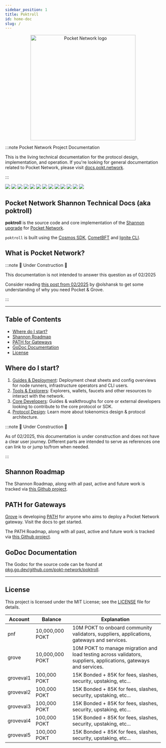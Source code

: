 ```yaml
---
sidebar_position: 1
title: Poktroll
id: home-doc
slug: /
---
```


<!-- markdownlint-disable MD033 -->
<!-- markdownlint-disable MD045 -->

<div align="center">
  <a href="https://www.pokt.network">
    <img src="https://github.com/user-attachments/assets/01ddfcac-3b64-42ab-8e83-e87a5e9b36a6" alt="Pocket Network logo" width="340"/>
  </a>
</div>

:::note Pocket Network Project Documentation

This is the living technical documentation for the protocol design, implementation,
and operation. If you're looking for general documentation related to Pocket Network,
please visit [docs.pokt.network](https://docs.pokt.network).

:::

<div>
  <a href="https://discord.gg/pokt"><img src="https://img.shields.io/discord/553741558869131266"/></a>
  <a  href="https://github.com/pokt-network/poktroll/releases"><img src="https://img.shields.io/github/release-pre/pokt-network/poktroll.svg"/></a>
  <a  href="https://github.com/pokt-network/poktroll/pulse"><img src="https://img.shields.io/github/contributors/pokt-network/poktroll.svg"/></a>
  <a href="https://opensource.org/licenses/MIT"><img src="https://img.shields.io/badge/License-MIT-blue.svg"/></a>
  <a href="https://github.com/pokt-network/poktroll/pulse"><img src="https://img.shields.io/github/last-commit/pokt-network/poktroll.svg"/></a>
  <a href="https://github.com/pokt-network/poktroll/pulls"><img src="https://img.shields.io/github/issues-pr/pokt-network/poktroll.svg"/></a>
  <a href="https://github.com/pokt-network/poktroll/releases"><img src="https://img.shields.io/badge/platform-linux%20%7C%20macos-pink.svg"/></a>
  <a href="https://github.com/pokt-network/poktroll/issues"><img src="https://img.shields.io/github/issues/pokt-network/poktroll.svg"/></a>
  <a href="https://github.com/pokt-network/poktroll/issues"><img src="https://img.shields.io/github/issues-closed/pokt-network/poktroll.svg"/></a>
  <a href="https://godoc.org/github.com/pokt-network/poktroll"><img src="https://img.shields.io/badge/godoc-reference-blue.svg"/></a>
  <a href="https://goreportcard.com/report/github.com/pokt-network/poktroll"><img src="https://goreportcard.com/badge/github.com/pokt-network/poktroll"/></a>
  <a href="https://golang.org"><img  src="https://img.shields.io/badge/golang-v1.23-green.svg"/></a>
  <a href="https://github.com/tools/godep" ><img src="https://img.shields.io/badge/godep-dependency-71a3d9.svg"/></a>
</div>

## Pocket Network Shannon Technical Docs (aka poktroll) <!-- omit in toc -->

**poktroll** is the source code and core implementation of the [Shannon upgrade](https://docs.pokt.network/pokt-protocol/the-shannon-upgrade) for [Pocket Network](https://pokt.network/).

`poktroll` is built using the [Cosmos SDK](https://docs.cosmos.network), [CometBFT](https://cometbft.com/) and [Ignite CLI](https://ignite.com/cli).

## What is Pocket Network? <!-- omit in toc -->

:::note 🚧 Under Construction 🚧

This documentation is not intended to answer this question as of 02/2025

Consider reading [this post from 02/2025](https://medium.com/decentralized-infrastructure/an-update-from-grove-on-shannon-beta-testnet-path-the-past-the-future-5bf7ec2a9acf) by @olshansk
to get some understanding of why you need Pocket & Grove.

:::

---

## Table of Contents <!-- omit in toc -->

- [Where do I start?](#where-do-i-start)
- [Shannon Roadmap](#shannon-roadmap)
- [PATH for Gateways](#path-for-gateways)
- [GoDoc Documentation](#godoc-documentation)
- [License](#license)

## Where do I start?

1. [Guides & Deployment](./operate/cheat_sheets/full_node_cheatsheet.md): Deployment cheat sheets and config overviews for node runners, infrastructure operators and CLI users.
2. [Tools & Explorers](./tools/user_guide/poktrolld_cli.md): Explorers, wallets, faucets and other resources to interact with the network.
3. [Core Developers](./develop/developer_guide/walkthrough.md): Guides & walkthroughs for core or external developers looking to contribute to the core protocol or SDK.
4. [Protocol Design](./protocol/actors/actors.md): Learn more about tokenomics design & protocol architecture.

:::note 🚧 Under Construction 🚧

As of 02/2025, this documentation is under construction and does not have a clear
user journey. Different parts are intended to serve as references one can link to
or jump to/from when needed.

:::

## Shannon Roadmap

The Shannon Roadmap, along with all past, active and future work is tracked via [this Github project](https://github.com/orgs/pokt-network/projects/144).

## PATH for Gateways

[Grove](https://grove.city/) is developing [PATH](https://path.grove.city/) for
anyone who aims to deploy a Pocket Network gateway. Visit the docs to get started.

The PATH Roadmap, along with all past, active and future work is tracked via [this Github project](https://github.com/orgs/buildwithgrove/projects/1).

## GoDoc Documentation

The Godoc for the source code can be found at [pkg.go.dev/github.com/pokt-network/poktroll](https://pkg.go.dev/github.com/pokt-network/poktroll).

---

## License

This project is licensed under the MIT License; see the [LICENSE](https://github.com/pokt-network/poktroll/blob/main/LICENSE) file for details.

| Account   | Balance         | Explanation                                                                                                      |
| --------- | --------------- | ---------------------------------------------------------------------------------------------------------------- |
| pnf       | 10,000,000 POKT | 10M POKT to onboard community validators, suppliers, applications, gateways and services.                        |
| grove     | 10,000,000 POKT | 10M POKT to manage migration and load testing across validators, suppliers, applications, gateways and services. |
| groveval1 | 100,000 POKT    | 15K Bonded + 85K for fees, slashes, security, upstaking, etc...                                                  |
| groveval2 | 100,000 POKT    | 15K Bonded + 85K for fees, slashes, security, upstaking, etc...                                                  |
| groveval3 | 100,000 POKT    | 15K Bonded + 85K for fees, slashes, security, upstaking, etc...                                                  |
| groveval4 | 100,000 POKT    | 15K Bonded + 85K for fees, slashes, security, upstaking, etc...                                                  |
| groveval5 | 100,000 POKT    | 15K Bonded + 85K for fees, slashes, security, upstaking, etc...                                                  |
